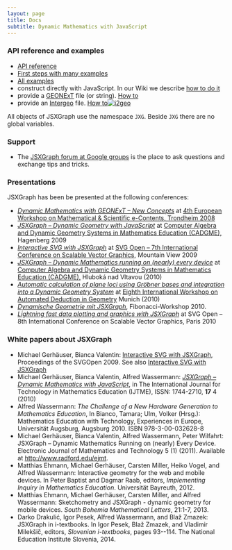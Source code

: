 ```yaml
---
layout: page
title: Docs
subtitle: Dynamic Mathematics with JavaScript
---
```

### API reference and examples

* [API reference](/docs/index.html)
* [First steps with many examples](/wiki/index.php/Documentation)
* [All examples](/wiki/index.php/Category:Examples)
* construct directly with JavaScript. In our Wiki we describe [how to do it](http://jsxgraph.uni-bayreuth.de/wiki/index.php/Documentation)
* provide a <a href="http://geonext.de" target="_blank">GEONExT</a> file (or string). [How to](http://jsxgraph.uni-bayreuth.de/wiki/index.php/Displaying_GEONExT_constructions)
* provide an <a href="http://i2geo.net/" target="_blank">Intergeo</a> file. [How to](http://jsxgraph.uni-bayreuth.de/wiki/index.php/Displaying_Intergeo_constructions)[<img class=" purwwxrngbxponrzdqjs purwwxrngbxponrzdqjs purwwxrngbxponrzdqjs purwwxrngbxponrzdqjs purwwxrngbxponrzdqjs purwwxrngbxponrzdqjs" src="http://geonext.uni-bayreuth.de/uploads/pics/Banner-Button_120x60_v2_0.png" alt="i2geo" />](http://i2geo.net)

All objects of JSXGraph use the namespace `JXG`. Beside `JXG` there are no global variables.

### Support

* The [JSXGraph forum at Google groups](https://groups.google.com/forum/#!forum/jsxgraph) is the place to ask questions and exchange tips and tricks.

### Presentations
JSXGraph has been be presented at the following conferences:

* <a href="/talks/jsxgraphMathematical_and_Scientific_e-Contents.pdf" target="_blank"><em>Dynamic Mathematics with GEONExT &#8211; New Concepts</em></a> at <a href="http://www.ntnu.no/delta/workshop/" target="_blank">4th European Workshop on Mathematical & Scientific e-Contents, Trondheim 2008</a>
* <a href="/talks/cadgme09/talk/" target="_blank"><em>JSXGraph &#8211; Dynamic Geometry with JavaScript</em></a> at <a href="http://www.risc.uni-linz.ac.at/about/conferences/cadgme2009/" target="_blank">Computer Algebra and Dynamic Geometry Systems in Mathematics Education (CADGME),</a> Hagenberg 2009
* <a href="/talks/svgopen09/presentation/index.html" target="_blank"><em>Interactive SVG with JSXGraph</em></a> at <a href="http://www.svgopen.org/2009/" target="_blank">SVG Open &#8211; 7th International Conference on Scalable Vector Graphics</a>, Mountain View 2009
* <a href="/talks/cadgme10/talk/" target="_blank"><em>JSXGraph &#8211; Dynamic Mathematics running on (nearly) every device</em></a> at <a href="http://home.pf.jcu.cz/~cadgme2010/" target="_blank">Computer Algebra and Dynamic Geometry Systems in Mathematics Education (CADGME),</a> Hluboká nad Vltavou (2010)
* <a href="/talks/adg10/presentation.pdf" target="_blank"><em>Automatic calculation of plane loci using Gröbner bases and integration into a Dynamic Geometry System</em></a> at <a href="http://icube-web.unistra.fr/adg2010/index.php/Accueil" target="_blank">Eighth International Workshop on Automated Deduction in Geometry</a> Munich (2010)
* <a href="/talks/jsxgraphFibonacci.pdf" target="_blank"><em>Dynamische Geometrie mit JSXGraph</em></a>, Fibonacci-Workshop 2010.
* <a href="http://svgopen.org/2010/presentations/37-Lightning_fast_data_plotting_and_graphics_with_JSXGraph/index.html" target="_blank"><em>Lightning fast data plotting and graphics with JSXGraph</em></a> at SVG Open &#8211; 8th International Conference on Scalable Vector Graphics, Paris 2010

### White papers about JSXGraph

* Michael Gerhäuser, Bianca Valentin: <a href="/talks/svgopen09/jsxgraph.pdf" target="_blank">Interactive SVG with JSXGraph</a>, Proceedings of the SVGOpen 2009. See also [Interactive SVG with JSXGraph](http://svgopen.org/2009/papers/14-Interactive_SVG_with_JSXGraph/)
* Michael Gerhäuser, Bianca Valentin, Alfred Wassermann: [_JSXGraph – Dynamic Mathematics with JavaScript_](https://www.editlib.org/p/109512/), in The International Journal for Technology in Mathematics Education (IJTME), ISSN: 1744-2710, **17** 4 (2010)
* Alfred Wassermann: _The Challenge of a New Hardware Generation to Mathematics Education_, In Bianco, Tamara; Ulm, Volker (Hrsg.): Mathematics Education with Technology, Experiences in Europe, Universität Augsburg, Augsburg 2010. ISBN 978-3-00-032628-8
* Michael Gerhäuser, Bianca Valentin, Alfred Wassermann, Peter Wilfahrt: JSXGraph &#8211; Dynamic Mathematics Running on (nearly) Every Device. Electronic Journal of Mathematics and Technology 5 (1) (2011). Available at <http://www.radford.edu/ejmt>.
* Matthias Ehmann, Michael Gerh&auml;user, Carsten Miller, Heiko Vogel, and Alfred Wassermann: Interactive geometry for the web and mobile devices. In Peter Baptist and Dagmar Raab, editors, <em>Implementing Inquiry in Mathematics Education</em>. Universit&auml;t Bayreuth, 2012.
* Matthias Ehmann, Michael Gerh&auml;user, Carsten Miller, and Alfred Wassermann: Sketchometry and JSXGraph - dynamic geometry for mobile devices. <em>South Bohemia Mathematical Letters</em>, 21:1-7, 2013.
* Darko Drakuli&#x107;, Igor Pesek, Alfred Wassermann, and Bla&#382; Zmazek: JSXGraph in i-textbooks. In Igor Pesek, Bla&#382; Zmazek, and Vladimir Milek&scaron;i&#x010D;, editors, <em>Slovenian i-textbooks</em>, pages 93--114. The National Education Institute Slovenia, 2014.


